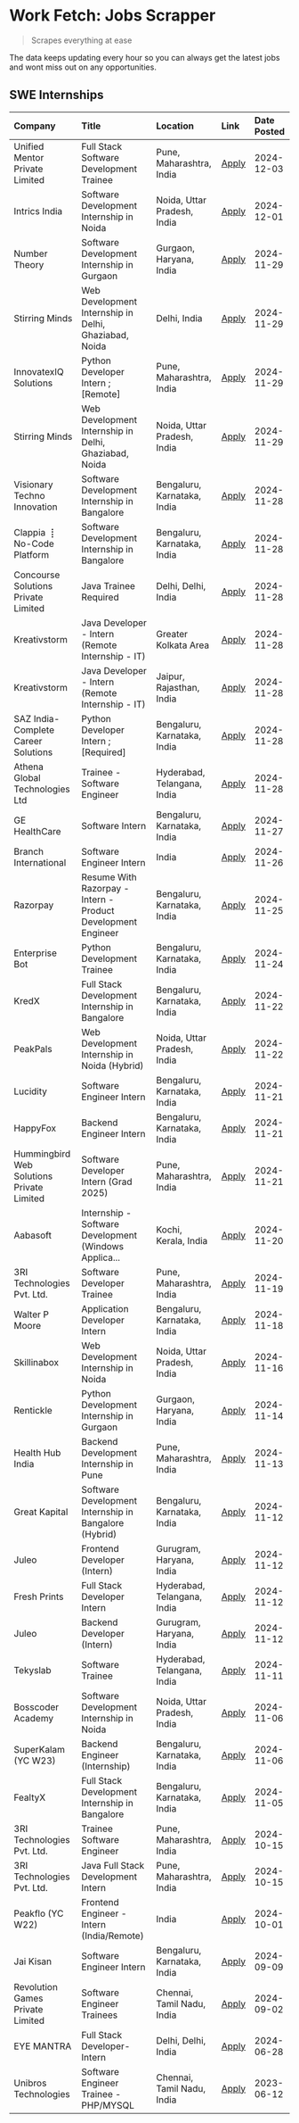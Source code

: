 # Work Fetch: Jobs Scrapper
> Scrapes everything at ease

The data keeps updating every hour so you can always get the latest jobs and wont miss out on any opportunities.

## SWE Internships
<!--START_SECTION:workfetch-->
| Company                                   | Title                                                        | Location                    | Link                                                                                                                                                                                                                                            | Date Posted   |
|:------------------------------------------|:-------------------------------------------------------------|:----------------------------|:------------------------------------------------------------------------------------------------------------------------------------------------------------------------------------------------------------------------------------------------|:--------------|
| Unified Mentor Private Limited            | Full Stack Software Development Trainee                      | Pune, Maharashtra, India    | [Apply](https://in.linkedin.com/jobs/view/full-stack-software-development-trainee-at-unified-mentor-private-limited-4087696275?position=25&pageNum=0&refId=R5CSC3BZ5b1GSA9tUsyLzw%3D%3D&trackingId=V%2FfyszIfB0VBdDVvyEUquw%3D%3D)              | 2024-12-03    |
| Intrics India                             | Software Development Internship in Noida                     | Noida, Uttar Pradesh, India | [Apply](https://in.linkedin.com/jobs/view/software-development-internship-in-noida-at-intrics-india-4088621201?position=18&pageNum=0&refId=R5CSC3BZ5b1GSA9tUsyLzw%3D%3D&trackingId=o6F1kQNs0VLcvD%2BYOClLQg%3D%3D)                              | 2024-12-01    |
| Number Theory                             | Software Development Internship in Gurgaon                   | Gurgaon, Haryana, India     | [Apply](https://in.linkedin.com/jobs/view/software-development-internship-in-gurgaon-at-number-theory-4087550503?position=24&pageNum=0&refId=R5CSC3BZ5b1GSA9tUsyLzw%3D%3D&trackingId=YRV5uy%2FWgROzx0gJllC6Jw%3D%3D)                            | 2024-11-29    |
| Stirring Minds                            | Web Development Internship in Delhi, Ghaziabad, Noida        | Delhi, India                | [Apply](https://in.linkedin.com/jobs/view/web-development-internship-in-delhi-ghaziabad-noida-at-stirring-minds-4087549741?position=46&pageNum=0&refId=R5CSC3BZ5b1GSA9tUsyLzw%3D%3D&trackingId=k2vyOeR63ICZ2N1AQZdldw%3D%3D)                    | 2024-11-29    |
| InnovatexIQ Solutions                     | Python Developer Intern ; [Remote]                           | Pune, Maharashtra, India    | [Apply](https://in.linkedin.com/jobs/view/python-developer-intern-remote-at-innovatexiq-solutions-4087940815?position=48&pageNum=0&refId=R5CSC3BZ5b1GSA9tUsyLzw%3D%3D&trackingId=yICx602G8C8TtwAmJEdVHQ%3D%3D)                                  | 2024-11-29    |
| Stirring Minds                            | Web Development Internship in Delhi, Ghaziabad, Noida        | Noida, Uttar Pradesh, India | [Apply](https://in.linkedin.com/jobs/view/web-development-internship-in-delhi-ghaziabad-noida-at-stirring-minds-4087549740?position=52&pageNum=0&refId=R5CSC3BZ5b1GSA9tUsyLzw%3D%3D&trackingId=5CAcDl6xo9F6ymMdWxldaQ%3D%3D)                    | 2024-11-29    |
| Visionary Techno Innovation               | Software Development Internship in Bangalore                 | Bengaluru, Karnataka, India | [Apply](https://in.linkedin.com/jobs/view/software-development-internship-in-bangalore-at-visionary-techno-innovation-4086916247?position=5&pageNum=0&refId=R5CSC3BZ5b1GSA9tUsyLzw%3D%3D&trackingId=augzyUA3C1mWgk%2FUsZXxGQ%3D%3D)             | 2024-11-28    |
| Clappia ⢸ No-Code Platform                | Software Development Internship in Bangalore                 | Bengaluru, Karnataka, India | [Apply](https://in.linkedin.com/jobs/view/software-development-internship-in-bangalore-at-clappia-%E2%A2%B8-no-code-platform-4086916232?position=20&pageNum=0&refId=R5CSC3BZ5b1GSA9tUsyLzw%3D%3D&trackingId=fmAA%2FoR%2FnjpDB6VBf1%2FErA%3D%3D) | 2024-11-28    |
| Concourse Solutions Private Limited       | Java Trainee Required                                        | Delhi, Delhi, India         | [Apply](https://in.linkedin.com/jobs/view/java-trainee-required-at-concourse-solutions-private-limited-4087289970?position=26&pageNum=0&refId=R5CSC3BZ5b1GSA9tUsyLzw%3D%3D&trackingId=BY1bAIitBjP2d3VA%2BjKWLA%3D%3D)                           | 2024-11-28    |
| Kreativstorm                              | Java Developer - Intern (Remote Internship - IT)             | Greater Kolkata Area        | [Apply](https://in.linkedin.com/jobs/view/java-developer-intern-remote-internship-it-at-kreativstorm-4087221036?position=34&pageNum=0&refId=R5CSC3BZ5b1GSA9tUsyLzw%3D%3D&trackingId=YUIYp3NlkVrP2IRSvN%2BYXA%3D%3D)                             | 2024-11-28    |
| Kreativstorm                              | Java Developer - Intern (Remote Internship - IT)             | Jaipur, Rajasthan, India    | [Apply](https://in.linkedin.com/jobs/view/java-developer-intern-remote-internship-it-at-kreativstorm-4087216561?position=41&pageNum=0&refId=R5CSC3BZ5b1GSA9tUsyLzw%3D%3D&trackingId=2%2F8pz01SRFE74aNCQ8w0gw%3D%3D)                             | 2024-11-28    |
| SAZ India- Complete Career Solutions      | Python Developer Intern ; [Required]                         | Bengaluru, Karnataka, India | [Apply](https://in.linkedin.com/jobs/view/python-developer-intern-required-at-saz-india-complete-career-solutions-4087531863?position=50&pageNum=0&refId=R5CSC3BZ5b1GSA9tUsyLzw%3D%3D&trackingId=hhPtO4Mf7iijmdYCsXTvaw%3D%3D)                  | 2024-11-28    |
| Athena Global Technologies Ltd            | Trainee - Software Engineer                                  | Hyderabad, Telangana, India | [Apply](https://in.linkedin.com/jobs/view/trainee-software-engineer-at-athena-global-technologies-ltd-4087205108?position=51&pageNum=0&refId=R5CSC3BZ5b1GSA9tUsyLzw%3D%3D&trackingId=2QlGNSBM5U1hWHnvjbJMUQ%3D%3D)                              | 2024-11-28    |
| GE HealthCare                             | Software Intern                                              | Bengaluru, Karnataka, India | [Apply](https://in.linkedin.com/jobs/view/software-intern-at-ge-healthcare-4086420954?position=31&pageNum=0&refId=R5CSC3BZ5b1GSA9tUsyLzw%3D%3D&trackingId=A5SL46x1tazgUNwqLREonw%3D%3D)                                                         | 2024-11-27    |
| Branch International                      | Software Engineer Intern                                     | India                       | [Apply](https://in.linkedin.com/jobs/view/software-engineer-intern-at-branch-international-4054425650?position=37&pageNum=0&refId=R5CSC3BZ5b1GSA9tUsyLzw%3D%3D&trackingId=uLUTkPMMPpg5Prhrabo8%2BA%3D%3D)                                       | 2024-11-26    |
| Razorpay                                  | Resume With Razorpay - Intern - Product Development Engineer | Bengaluru, Karnataka, India | [Apply](https://in.linkedin.com/jobs/view/resume-with-razorpay-intern-product-development-engineer-at-razorpay-4082644771?position=11&pageNum=0&refId=R5CSC3BZ5b1GSA9tUsyLzw%3D%3D&trackingId=HBIFRj2JSUtIrqDURnp%2BNw%3D%3D)                   | 2024-11-25    |
| Enterprise Bot                            | Python Development Trainee                                   | Bengaluru, Karnataka, India | [Apply](https://in.linkedin.com/jobs/view/python-development-trainee-at-enterprise-bot-4084354604?position=35&pageNum=0&refId=R5CSC3BZ5b1GSA9tUsyLzw%3D%3D&trackingId=5HmmfYzlNGJZSHLXsqYkSg%3D%3D)                                             | 2024-11-24    |
| KredX                                     | Full Stack Development Internship in Bangalore               | Bengaluru, Karnataka, India | [Apply](https://in.linkedin.com/jobs/view/full-stack-development-internship-in-bangalore-at-kredx-4082021747?position=6&pageNum=0&refId=R5CSC3BZ5b1GSA9tUsyLzw%3D%3D&trackingId=xa85ERp%2FECaVOQZSyC6ilQ%3D%3D)                                 | 2024-11-22    |
| PeakPals                                  | Web Development Internship in Noida (Hybrid)                 | Noida, Uttar Pradesh, India | [Apply](https://in.linkedin.com/jobs/view/web-development-internship-in-noida-hybrid-at-peakpals-4082025102?position=45&pageNum=0&refId=R5CSC3BZ5b1GSA9tUsyLzw%3D%3D&trackingId=IdpNNkWIFeYWYO5otnWSKw%3D%3D)                                   | 2024-11-22    |
| Lucidity                                  | Software Engineer Intern                                     | Bengaluru, Karnataka, India | [Apply](https://in.linkedin.com/jobs/view/software-engineer-intern-at-lucidity-4081805788?position=12&pageNum=0&refId=R5CSC3BZ5b1GSA9tUsyLzw%3D%3D&trackingId=obF20iU8u1LJf%2FTia6aIFg%3D%3D)                                                   | 2024-11-21    |
| HappyFox                                  | Backend Engineer Intern                                      | Bengaluru, Karnataka, India | [Apply](https://in.linkedin.com/jobs/view/backend-engineer-intern-at-happyfox-4079265240?position=49&pageNum=0&refId=R5CSC3BZ5b1GSA9tUsyLzw%3D%3D&trackingId=HxH%2BOWZNOwVslVxSI5J%2BHQ%3D%3D)                                                  | 2024-11-21    |
| Hummingbird Web Solutions Private Limited | Software Developer Intern (Grad 2025)                        | Pune, Maharashtra, India    | [Apply](https://in.linkedin.com/jobs/view/software-developer-intern-grad-2025-at-hummingbird-web-solutions-private-limited-4079796998?position=55&pageNum=0&refId=R5CSC3BZ5b1GSA9tUsyLzw%3D%3D&trackingId=koRIl8uXvzanJkegKkUb8Q%3D%3D)         | 2024-11-21    |
| Aabasoft                                  | Internship - Software Development (Windows Applica...        | Kochi, Kerala, India        | [Apply](https://in.linkedin.com/jobs/view/internship-software-development-windows-applica-at-aabasoft-4080986188?position=54&pageNum=0&refId=R5CSC3BZ5b1GSA9tUsyLzw%3D%3D&trackingId=WLQDxIbv2iUkB8iGCkAKFA%3D%3D)                              | 2024-11-20    |
| 3RI Technologies Pvt. Ltd.                | Software Developer Trainee                                   | Pune, Maharashtra, India    | [Apply](https://in.linkedin.com/jobs/view/software-developer-trainee-at-3ri-technologies-pvt-ltd-4080283578?position=27&pageNum=0&refId=R5CSC3BZ5b1GSA9tUsyLzw%3D%3D&trackingId=LlIhpBY%2BHDEkpx3Ne8A4WQ%3D%3D)                                 | 2024-11-19    |
| Walter P Moore                            | Application Developer Intern                                 | Bengaluru, Karnataka, India | [Apply](https://in.linkedin.com/jobs/view/application-developer-intern-at-walter-p-moore-4077126811?position=21&pageNum=0&refId=R5CSC3BZ5b1GSA9tUsyLzw%3D%3D&trackingId=J%2FndgpvM2%2BCK3L93oiyqZA%3D%3D)                                       | 2024-11-18    |
| Skillinabox                               | Web Development Internship in Noida                          | Noida, Uttar Pradesh, India | [Apply](https://in.linkedin.com/jobs/view/web-development-internship-in-noida-at-skillinabox-4077783016?position=16&pageNum=0&refId=R5CSC3BZ5b1GSA9tUsyLzw%3D%3D&trackingId=X3y%2FhRIS98NxeqrdxySuaQ%3D%3D)                                     | 2024-11-16    |
| Rentickle                                 | Python Development Internship in Gurgaon                     | Gurgaon, Haryana, India     | [Apply](https://in.linkedin.com/jobs/view/python-development-internship-in-gurgaon-at-rentickle-4075922770?position=17&pageNum=0&refId=R5CSC3BZ5b1GSA9tUsyLzw%3D%3D&trackingId=egN1X7%2FOUwhfA6KnPOA6ug%3D%3D)                                  | 2024-11-14    |
| Health Hub India                          | Backend Development Internship in Pune                       | Pune, Maharashtra, India    | [Apply](https://in.linkedin.com/jobs/view/backend-development-internship-in-pune-at-health-hub-india-4075136474?position=29&pageNum=0&refId=R5CSC3BZ5b1GSA9tUsyLzw%3D%3D&trackingId=os8%2FDpmuLEt2%2FvLOIae7ng%3D%3D)                           | 2024-11-13    |
| Great Kapital                             | Software Development Internship in Bangalore (Hybrid)        | Bengaluru, Karnataka, India | [Apply](https://in.linkedin.com/jobs/view/software-development-internship-in-bangalore-hybrid-at-great-kapital-4074322094?position=23&pageNum=0&refId=R5CSC3BZ5b1GSA9tUsyLzw%3D%3D&trackingId=4QQUbL6pJfVJoM7AVUcHjw%3D%3D)                     | 2024-11-12    |
| Juleo                                     | Frontend Developer (Intern)                                  | Gurugram, Haryana, India    | [Apply](https://in.linkedin.com/jobs/view/frontend-developer-intern-at-juleo-4072443159?position=28&pageNum=0&refId=R5CSC3BZ5b1GSA9tUsyLzw%3D%3D&trackingId=YKmGBxl8PPXrVZW5tZ71EQ%3D%3D)                                                       | 2024-11-12    |
| Fresh Prints                              | Full Stack Developer Intern                                  | Hyderabad, Telangana, India | [Apply](https://in.linkedin.com/jobs/view/full-stack-developer-intern-at-fresh-prints-4074759619?position=32&pageNum=0&refId=R5CSC3BZ5b1GSA9tUsyLzw%3D%3D&trackingId=1QQdqUkwZ0vI53j0VjYzCA%3D%3D)                                              | 2024-11-12    |
| Juleo                                     | Backend Developer (Intern)                                   | Gurugram, Haryana, India    | [Apply](https://in.linkedin.com/jobs/view/backend-developer-intern-at-juleo-4072437848?position=44&pageNum=0&refId=R5CSC3BZ5b1GSA9tUsyLzw%3D%3D&trackingId=JqlcPddr0qrvZn4PPJ5mRQ%3D%3D)                                                        | 2024-11-12    |
| Tekyslab                                  | Software Trainee                                             | Hyderabad, Telangana, India | [Apply](https://in.linkedin.com/jobs/view/software-trainee-at-tekyslab-4074128169?position=42&pageNum=0&refId=R5CSC3BZ5b1GSA9tUsyLzw%3D%3D&trackingId=2BHQiybF4NBM7ADkoYvafg%3D%3D)                                                             | 2024-11-11    |
| Bosscoder Academy                         | Software Development Internship in Noida                     | Noida, Uttar Pradesh, India | [Apply](https://in.linkedin.com/jobs/view/software-development-internship-in-noida-at-bosscoder-academy-4070090866?position=8&pageNum=0&refId=R5CSC3BZ5b1GSA9tUsyLzw%3D%3D&trackingId=sKjOSFtH6x%2BD8Moj37umxg%3D%3D)                           | 2024-11-06    |
| SuperKalam (YC W23)                       | Backend Engineer (Internship)                                | Bengaluru, Karnataka, India | [Apply](https://in.linkedin.com/jobs/view/backend-engineer-internship-at-superkalam-yc-w23-4069134451?position=30&pageNum=0&refId=R5CSC3BZ5b1GSA9tUsyLzw%3D%3D&trackingId=Js1wMDXKL2DFQldYJYOYNA%3D%3D)                                         | 2024-11-06    |
| FealtyX                                   | Full Stack Development Internship in Bangalore               | Bengaluru, Karnataka, India | [Apply](https://in.linkedin.com/jobs/view/full-stack-development-internship-in-bangalore-at-fealtyx-4067118640?position=36&pageNum=0&refId=R5CSC3BZ5b1GSA9tUsyLzw%3D%3D&trackingId=LRAhHPsLpGa1CmWouZwXqg%3D%3D)                                | 2024-11-05    |
| 3RI Technologies Pvt. Ltd.                | Trainee Software Engineer                                    | Pune, Maharashtra, India    | [Apply](https://in.linkedin.com/jobs/view/trainee-software-engineer-at-3ri-technologies-pvt-ltd-4048233384?position=33&pageNum=0&refId=R5CSC3BZ5b1GSA9tUsyLzw%3D%3D&trackingId=W5IFTPvkDXgePn8dUUBCvQ%3D%3D)                                    | 2024-10-15    |
| 3RI Technologies Pvt. Ltd.                | Java Full Stack Development Intern                           | Pune, Maharashtra, India    | [Apply](https://in.linkedin.com/jobs/view/java-full-stack-development-intern-at-3ri-technologies-pvt-ltd-4048231995?position=40&pageNum=0&refId=R5CSC3BZ5b1GSA9tUsyLzw%3D%3D&trackingId=TwRGf%2FH%2F51iB87WQMHVBSQ%3D%3D)                       | 2024-10-15    |
| Peakflo (YC W22)                          | Frontend Engineer - Intern (India/Remote)                    | India                       | [Apply](https://in.linkedin.com/jobs/view/frontend-engineer-intern-india-remote-at-peakflo-yc-w22-4037729755?position=4&pageNum=0&refId=R5CSC3BZ5b1GSA9tUsyLzw%3D%3D&trackingId=Lk9TWsmW4Rkwusvtja6Yow%3D%3D)                                   | 2024-10-01    |
| Jai Kisan                                 | Software Engineer Intern                                     | Bengaluru, Karnataka, India | [Apply](https://in.linkedin.com/jobs/view/software-engineer-intern-at-jai-kisan-4024075360?position=38&pageNum=0&refId=R5CSC3BZ5b1GSA9tUsyLzw%3D%3D&trackingId=YesK%2F51B8s2WT9ggzmaxsw%3D%3D)                                                  | 2024-09-09    |
| Revolution Games Private Limited          | Software Engineer Trainees                                   | Chennai, Tamil Nadu, India  | [Apply](https://in.linkedin.com/jobs/view/software-engineer-trainees-at-revolution-games-private-limited-4015912927?position=39&pageNum=0&refId=R5CSC3BZ5b1GSA9tUsyLzw%3D%3D&trackingId=wOxxr%2ByPWxjsDU3UglWcVg%3D%3D)                         | 2024-09-02    |
| EYE MANTRA                                | Full Stack Developer- Intern                                 | Delhi, Delhi, India         | [Apply](https://in.linkedin.com/jobs/view/full-stack-developer-intern-at-eye-mantra-3960988037?position=58&pageNum=0&refId=R5CSC3BZ5b1GSA9tUsyLzw%3D%3D&trackingId=W%2FqeOY3YAB%2FyC12bQhzhQw%3D%3D)                                            | 2024-06-28    |
| Unibros Technologies                      | Software Engineer Trainee - PHP/MYSQL                        | Chennai, Tamil Nadu, India  | [Apply](https://in.linkedin.com/jobs/view/software-engineer-trainee-php-mysql-at-unibros-technologies-3656599241?position=53&pageNum=0&refId=R5CSC3BZ5b1GSA9tUsyLzw%3D%3D&trackingId=uxi88ibjjZuwKZwIEdg5aA%3D%3D)                              | 2023-06-12    |
<!--END_SECTION:workfetch-->
